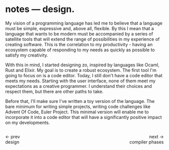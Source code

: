 # notes — design.

My vision of a programming language has led me to believe that a language must be simple, expressive and, above all, flexible. By this I mean that a language that wants to be modern must be accompanied by a series of satellite tools that will extend the range of possibilities in my experience of creating software. This is the correlation to my productivity - having an ecosystem capable of responding to my needs as quickly as possible to satisfy my creativity.   

With this in mind, I started designing zo, inspired by languages like Ocaml, Rust and Elixir. My goal is to create a robust ecosystem. The first tool I'm going to focus on is a code editor. Today, I still don't have a code editor that meets my needs. Starting with the user interface, none of them meet my expectations as a creative programmer. I understand their choices and respect them, but there are other paths to take.   

Before that, I'll make sure I've written a toy version of the language. The bare minimum for writing simple projects, writing code challenges like Advent Of Code, Euler Project. This minimal version will enable me to incorporate it into a code editor that will have a significantly positive impact on my developments.   

<div style="display: flex; align-items: space-between">
  <p align="left" style="margin-right: auto;">
    <a href="01-design.md" style="text-decoration: none;">
      <span style="display: block;">
        ← prev
      </span>
      <span>
        design
      </span>
    </a>
  </p>
  <p align="right" style="margin-left: auto;">
    <a href="02-compiler-phases.md" style="text-decoration: none;">
      <span style="display: block;">
        next →
      </span>
      <span>
        compiler phases
      </span>
    </a>
  </p>
</div>
